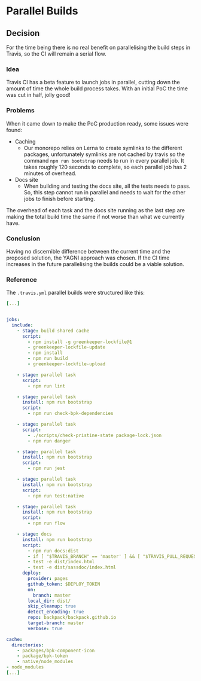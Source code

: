 # Parallel Builds

## Decision
For the time being there is no real benefit on parallelising the build steps in Travis, so the CI will remain a serial flow.

### Idea
Travis CI has a beta feature to launch jobs in parallel, cutting down the amount of time the whole build process takes. With an initial PoC the time was cut in half, jolly good!

### Problems
When it came down to make the PoC production ready, some issues were found:

- Caching
  - Our monorepo relies on Lerna to create symlinks to the different packages, unfortunately symlinks are not cached by travis so the command `npm run bootstrap` needs to run in every parallel job. It takes roughly 120 seconds to complete, so each parallel job has 2 minutes of overhead.
- Docs site
  - When building and testing the docs site, all the tests needs to pass. So, this step cannot run in parallel and needs to wait for the other jobs to finish before starting.

The overhead of each task and the docs site running as the last step are making the total build time the same if not worse than what we currently have.

### Conclusion
Having no discernible difference between the current time and the proposed solution, the YAGNI approach was chosen. If the CI time increases in the future parallelising the builds could be a viable solution.

### Reference
The `.travis.yml` parallel builds were structured like this:

```yml
[...]


jobs:
  include:
    - stage: build shared cache
      script:
        - npm install -g greenkeeper-lockfile@1
        - greenkeeper-lockfile-update
        - npm install
        - npm run build
        - greenkeeper-lockfile-upload

    - stage: parallel task
      script:
        - npm run lint

    - stage: parallel task
      install: npm run bootstrap
      script:
        - npm run check-bpk-dependencies

    - stage: parallel task
      script:
        - ./scripts/check-pristine-state package-lock.json
        - npm run danger

    - stage: parallel task
      install: npm run bootstrap
      script:
        - npm run jest

    - stage: parallel task
      install: npm run bootstrap
      script:
        - npm run test:native

    - stage: parallel task
      install: npm run bootstrap
      script:
        - npm run flow

    - stage: docs
      install: npm run bootstrap
      script:
        - npm run docs:dist
        - if [ "$TRAVIS_BRANCH" == 'master' ] && [ "$TRAVIS_PULL_REQUEST" == 'false' ]; then npm run storybook:dist; fi
        - test -e dist/index.html
        - test -e dist/sassdoc/index.html
      deploy:
        provider: pages
        github_token: $DEPLOY_TOKEN
        on:
          branch: master
        local_dir: dist/
        skip_cleanup: true
        detect_encoding: true
        repo: backpack/backpack.github.io
        target-branch: master
        verbose: true

cache:
  directories:
    - packages/bpk-component-icon
    - package/bpk-token
    - native/node_modules
- node_modules
[...]
```
